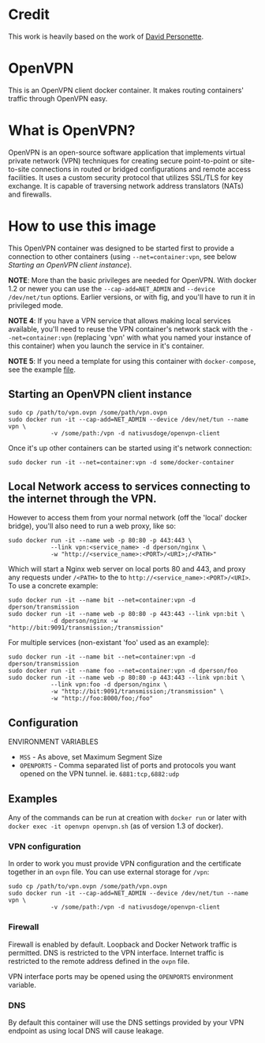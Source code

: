 # Credit

This work is heavily based on the work of [David Personette](https://github.com/dperson/openvpn-client).

# OpenVPN

This is an OpenVPN client docker container. It makes routing containers'
traffic through OpenVPN easy.

# What is OpenVPN?

OpenVPN is an open-source software application that implements virtual private
network (VPN) techniques for creating secure point-to-point or site-to-site
connections in routed or bridged configurations and remote access facilities.
It uses a custom security protocol that utilizes SSL/TLS for key exchange. It is
capable of traversing network address translators (NATs) and firewalls.

# How to use this image

This OpenVPN container was designed to be started first to provide a connection
to other containers (using `--net=container:vpn`, see below *Starting an OpenVPN
client instance*).

**NOTE**: More than the basic privileges are needed for OpenVPN. With docker 1.2
or newer you can use the `--cap-add=NET_ADMIN` and `--device /dev/net/tun`
options. Earlier versions, or with fig, and you'll have to run it in privileged
mode.

**NOTE 4**: If you have a VPN service that allows making local services
available, you'll need to reuse the VPN container's network stack with the
`--net=container:vpn` (replacing 'vpn' with what you named your instance of this
container) when you launch the service in it's container.

**NOTE 5**: If you need a template for using this container with
`docker-compose`, see the example
[file](https://github.com/nativusdoge/openvpn-client/raw/master/docker-compose.yml).

## Starting an OpenVPN client instance

    sudo cp /path/to/vpn.ovpn /some/path/vpn.ovpn
    sudo docker run -it --cap-add=NET_ADMIN --device /dev/net/tun --name vpn \
                -v /some/path:/vpn -d nativusdoge/openvpn-client

Once it's up other containers can be started using it's network connection:

    sudo docker run -it --net=container:vpn -d some/docker-container

## Local Network access to services connecting to the internet through the VPN.

However to access them from your normal network (off the 'local' docker bridge),
you'll also need to run a web proxy, like so:

    sudo docker run -it --name web -p 80:80 -p 443:443 \
                --link vpn:<service_name> -d dperson/nginx \
                -w "http://<service_name>:<PORT>/<URI>;/<PATH>"

Which will start a Nginx web server on local ports 80 and 443, and proxy any
requests under `/<PATH>` to the to `http://<service_name>:<PORT>/<URI>`. To use
a concrete example:

    sudo docker run -it --name bit --net=container:vpn -d dperson/transmission
    sudo docker run -it --name web -p 80:80 -p 443:443 --link vpn:bit \
                -d dperson/nginx -w "http://bit:9091/transmission;/transmission"

For multiple services (non-existant 'foo' used as an example):

    sudo docker run -it --name bit --net=container:vpn -d dperson/transmission
    sudo docker run -it --name foo --net=container:vpn -d dperson/foo
    sudo docker run -it --name web -p 80:80 -p 443:443 --link vpn:bit \
                --link vpn:foo -d dperson/nginx \
                -w "http://bit:9091/transmission;/transmission" \
                -w "http://foo:8000/foo;/foo"

## Configuration

ENVIRONMENT VARIABLES

 * `MSS` - As above, set Maximum Segment Size
 * `OPENPORTS` - Comma separated list of ports and protocols you want opened
 on the VPN tunnel. ie. `6881:tcp,6882:udp`

## Examples

Any of the commands can be run at creation with `docker run` or later with
`docker exec -it openvpn openvpn.sh` (as of version 1.3 of docker).

### VPN configuration

In order to work you must provide VPN configuration and the certificate
together in an `ovpn` file. You can use external storage for `/vpn`:

    sudo cp /path/to/vpn.ovpn /some/path/vpn.ovpn
    sudo docker run -it --cap-add=NET_ADMIN --device /dev/net/tun --name vpn \
                -v /some/path:/vpn -d nativusdoge/openvpn-client

### Firewall

Firewall is enabled by default. Loopback and Docker Network traffic is
permitted. DNS is restricted to the VPN interface. Internet traffic is
restricted to the remote address defined in the `ovpn` file.

VPN interface ports may be opened using the `OPENPORTS` environment variable.

### DNS

By default this container will use the DNS settings provided by your VPN
endpoint as using local DNS will cause leakage.
